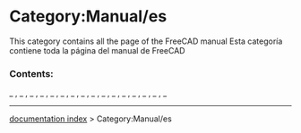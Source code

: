# Category:Manual/es
This category contains all the page of the FreeCAD manual Esta categoría contiene toda la página del manual de FreeCAD

### Contents:

_ , _ , _ , _ , _ , _ , _ , _ , _ , _ , _ , _ , _ , _ , _ , _

---
[documentation index](../README.md) > Category:Manual/es

